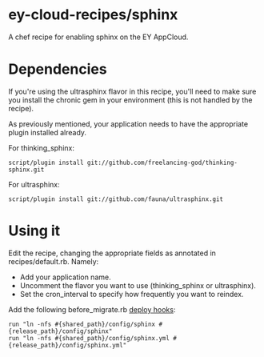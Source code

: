 ey-cloud-recipes/sphinx
========================

A chef recipe for enabling sphinx on the EY AppCloud.

Dependencies
============

If you're using the ultrasphinx flavor in this recipe, you'll need to make sure
you install the chronic gem in your environment (this is not handled by the recipe).

As previously mentioned, your application needs to have the appropriate plugin installed
already.

For thinking_sphinx:

    script/plugin install git://github.com/freelancing-god/thinking-sphinx.git

For ultrasphinx:

    script/plugin install git://github.com/fauna/ultrasphinx.git

Using it
========

Edit the recipe, changing the appropriate fields as annotated in recipes/default.rb.
Namely:

  * Add your application name.
  * Uncomment the flavor you want to use (thinking_sphinx or ultrasphinx).
  * Set the cron_interval to specify how frequently you want to reindex.

Add the following before_migrate.rb [deploy hooks](http://docs.engineyard.com/appcloud/howtos/deployment/use-deploy-hooks-with-engine-yard-appcloud):

    run "ln -nfs #{shared_path}/config/sphinx #{release_path}/config/sphinx"
    run "ln -nfs #{shared_path}/config/sphinx.yml #{release_path}/config/sphinx.yml"